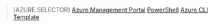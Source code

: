 <!-- not suitable for Mooncake -->

> [AZURE.SELECTOR]
[Azure Management Portal](/documentation/articles/virtual-network-deploy-static-pip-arm-portal)
[PowerShell](/documentation/articles/virtual-network-deploy-static-pip-arm-ps)
[Azure CLI](/documentation/articles/virtual-network-deploy-static-pip-arm-cli)
[Template](/documentation/articles/virtual-network-deploy-static-pip-arm-template)
